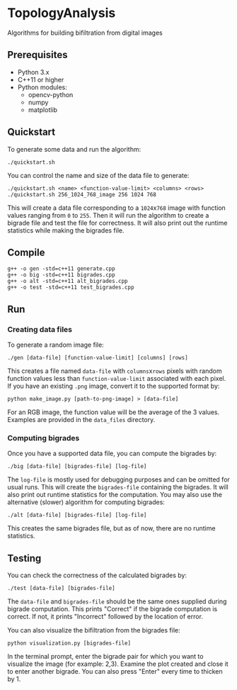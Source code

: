 # TopologyAnalysis

Algorithms for building bifiltration from digital images

## Prerequisites
* Python 3.x
* C++11 or higher
* Python modules:
	* opencv-python
	* numpy
	* matplotlib

## Quickstart

To generate some data and run the algorithm:
```
./quickstart.sh
```
You can control the name and size of the data file to generate:
```
./quickstart.sh <name> <function-value-limit> <columns> <rows>
./quickstart.sh 256_1024_768_image 256 1024 768
```
This will create a data file corresponding to a `1024`x`768` image with function values ranging from `0` to `255`.
Then it will run the algorithm to create a bigrade file and test the file for correctness.
It will also print out the runtime statistics while making the bigrades file.

## Compile

```
g++ -o gen -std=c++11 generate.cpp
g++ -o big -std=c++11 bigrades.cpp
g++ -o alt -std=c++11 alt_bigrades.cpp
g++ -o test -std=c++11 test_bigrades.cpp
```

## Run

### Creating data files

To generate a random image file:
```
./gen [data-file] [function-value-limit] [columns] [rows]
```
This creates a file named `data-file` with `columns`x`rows` pixels with random function values less than `function-value-limit` associated with each pixel.
If you have an existing `.png` image, convert it to the supported format by:
```
python make_image.py [path-to-png-image] > [data-file]
```
For an RGB image, the function value will be the average of the 3 values.
Examples are provided in the `data_files` directory.

### Computing bigrades

Once you have a supported data file, you can compute the bigrades by:
```
./big [data-file] [bigrades-file] [log-file]
```
The `log-file` is mostly used for debugging purposes and can be omitted for usual runs.
This will create the `bigrades-file` containing the bigrades.
It will also print out runtime statistics for the computation.
You may also use the alternative (slower) algorithm for computing bigrades:
```
./alt [data-file] [bigrades-file] [log-file]
```
This creates the same bigrades file, but as of now, there are no runtime statistics.

## Testing

You can check the correctness of the calculated bigrades by:
```
./test [data-file] [bigrades-file]
```
The `data-file` and `bigrades-file` should be the same ones supplied during bigrade computation.
This prints "Correct" if the bigrade computation is correct.
If not, it prints "Incorrect" followed by the location of error.

You can also visualize the bifiltration from the bigrades file:
```
python visualization.py [bigrades-file]
```
In the terminal prompt, enter the bigrade pair for which you want to visualize the image (for example: 2,3).
Examine the plot created and close it to enter another bigrade.
You can also press "Enter" every time to thicken by 1.